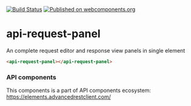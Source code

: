 [![Build Status](https://travis-ci.org/advanced-rest-client/api-request-panel.svg?branch=stage)](https://travis-ci.org/advanced-rest-client/api-request-panel)
[![Published on webcomponents.org](https://img.shields.io/badge/webcomponents.org-published-blue.svg)](https://www.webcomponents.org/element/advanced-rest-client/api-request-panel)

# api-request-panel

An complete request editor and response view panels in single element

<!---
```
<custom-element-demo>
  <template>
    <link rel="import" href="api-request-panel.html">
    <next-code-block></next-code-block>
  </template>
</custom-element-demo>
```
-->

```html
<api-request-panel></api-request-panel>
```

### API components

This components is a part of API components ecosystem: https://elements.advancedrestclient.com/
